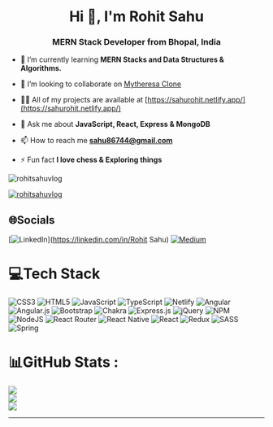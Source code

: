 <h1 align="center">Hi 👋, I'm Rohit Sahu</h1>
<h3 align="center">MERN Stack Developer from Bhopal, India</h3>



- 🌱 I’m currently learning **MERN Stacks and Data Structures & Algorithms.**

- 👯 I’m looking to collaborate on [Mytheresa Clone](https://chic-mooncake-91e805.netlify.app/)

- 👨‍💻 All of my projects are available at [https://sahurohit.netlify.app/](https://sahurohit.netlify.app/)

- 💬 Ask me about **JavaScript, React, Express & MongoDB**

- 📫 How to reach me **sahu86744@gmail.com**

- ⚡ Fun fact **I love chess & Exploring things**

<p align="left"> <img src="https://komarev.com/ghpvc/?username=rohitsahuvlog&label=Profile%20views&color=0e75b6&style=flat" alt="rohitsahuvlog" /> </p>

<p align="left"> <a href="https://github.com/ryo-ma/github-profile-trophy"><img src="https://github-profile-trophy.vercel.app/?username=rohitsahuvlog" alt="rohitsahuvlog" /></a> </p>

## 🌐Socials
[![LinkedIn](https://img.shields.io/badge/LinkedIn-%230077B5.svg?logo=linkedin&logoColor=white)](https://linkedin.com/in/Rohit Sahu) [![Medium](https://img.shields.io/badge/Medium-12100E?logo=medium&logoColor=white)](https://medium.com/@sahu86744) 

# 💻Tech Stack
![CSS3](https://img.shields.io/badge/css3-%231572B6.svg?style=plastic&logo=css3&logoColor=white) ![HTML5](https://img.shields.io/badge/html5-%23E34F26.svg?style=plastic&logo=html5&logoColor=white) ![JavaScript](https://img.shields.io/badge/javascript-%23323330.svg?style=plastic&logo=javascript&logoColor=%23F7DF1E) ![TypeScript](https://img.shields.io/badge/typescript-%23007ACC.svg?style=plastic&logo=typescript&logoColor=white) ![Netlify](https://img.shields.io/badge/netlify-%23000000.svg?style=plastic&logo=netlify&logoColor=#00C7B7) ![Angular](https://img.shields.io/badge/angular-%23DD0031.svg?style=plastic&logo=angular&logoColor=white) ![Angular.js](https://img.shields.io/badge/angular.js-%23E23237.svg?style=plastic&logo=angularjs&logoColor=white) ![Bootstrap](https://img.shields.io/badge/bootstrap-%23563D7C.svg?style=plastic&logo=bootstrap&logoColor=white) ![Chakra](https://img.shields.io/badge/chakra-%234ED1C5.svg?style=plastic&logo=chakraui&logoColor=white) ![Express.js](https://img.shields.io/badge/express.js-%23404d59.svg?style=plastic&logo=express&logoColor=%2361DAFB) ![jQuery](https://img.shields.io/badge/jquery-%230769AD.svg?style=plastic&logo=jquery&logoColor=white) ![NPM](https://img.shields.io/badge/NPM-%23000000.svg?style=plastic&logo=npm&logoColor=white) ![NodeJS](https://img.shields.io/badge/node.js-6DA55F?style=plastic&logo=node.js&logoColor=white) ![React Router](https://img.shields.io/badge/React_Router-CA4245?style=plastic&logo=react-router&logoColor=white) ![React Native](https://img.shields.io/badge/react_native-%2320232a.svg?style=plastic&logo=react&logoColor=%2361DAFB) ![React](https://img.shields.io/badge/react-%2320232a.svg?style=plastic&logo=react&logoColor=%2361DAFB) ![Redux](https://img.shields.io/badge/redux-%23593d88.svg?style=plastic&logo=redux&logoColor=white) ![SASS](https://img.shields.io/badge/SASS-hotpink.svg?style=plastic&logo=SASS&logoColor=white) ![Spring](https://img.shields.io/badge/spring-%236DB33F.svg?style=plastic&logo=spring&logoColor=white)
# 📊GitHub Stats :
![](https://github-readme-stats.vercel.app/api?username=RohitSahuVlog&theme=highcontrast&hide_border=false&include_all_commits=false&count_private=false)<br/>
![](https://github-readme-streak-stats.herokuapp.com/?user=RohitSahuVlog&theme=highcontrast&hide_border=false)<br/>
![](https://github-readme-stats.vercel.app/api/top-langs/?username=RohitSahuVlog&theme=highcontrast&hide_border=false&include_all_commits=false&count_private=false&layout=compact)

---



